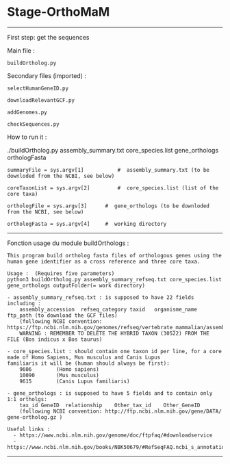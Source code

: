 # Stage-OrthoMaM

_____________________________________________________________________________________________________________________________________________________________
First step: get the sequences

Main file :

	buildOrtholog.py
 
Secondary files (imported) :
  
    selectHumanGeneID.py
    
    downloadRelevantGCF.py
    
    addGenomes.py
    
    checkSequences.py

How to run it :

./buildOrtholog.py assembly_summary.txt core_species.list gene_orthologs orthologFasta

	summaryFile = sys.argv[1]	        #  assembly_summary.txt (to be downloded from the NCBI, see below)
	
	coreTaxonList = sys.argv[2]	      	#  core_species.list (list of the core taxa)
	
	orthologFile = sys.argv[3]		#  gene_orthologs (to be downloded from the NCBI, see below)
	
	orthologFasta = sys.argv[4]	  	#  working directory

_____________________________________________________________________________________________________________________________________________________________
Fonction usage du module buildOrthologs :
    
    This program build ortholog fasta files of orthologous genes using the human gene identifier as a cross reference and three core taxa.
        
    Usage :  (Requires five parameters)
    python3 buildOrtholog.py assembly_summary_refseq.txt core_species.list gene_orthologs outputFolder(= work directory)

    - assembly_summary_refseq.txt : is supposed to have 22 fields including :
        assembly_accession  refseq_category taxid   organisme_name  ftp_path (to download the GCF files)
        (following NCBI convention: https://ftp.ncbi.nlm.nih.gov/genomes/refseq/vertebrate_mammalian/assembly_summary.txt)
        WARNING : REMEMBER TO DELETE THE HYBRID TAXON (30522) FROM THE FILE (Bos indicus x Bos taurus)
        
    - core_species.list : should contain one taxon id per line, for a core made of Homo Sapiens, Mus musculus and Canis Lupus
    familiaris it will be (human should always be first):
        9606        (Homo sapiens)
        10090       (Mus musculus)
        9615        (Canis Lupus familiaris)

    - gene_orthologs : is supposed to have 5 fields and to contain only 1:1 ortholgs:
        tax_id GeneID  relationship    Other_tax_id    Other_GeneID 
        (following NCBI convention: http://ftp.ncbi.nlm.nih.gov/gene/DATA/ gene-ortholog.gz )

    Useful links : 
      - https://www.ncbi.nlm.nih.gov/genome/doc/ftpfaq/#downloadservice
      - https://www.ncbi.nlm.nih.gov/books/NBK50679/#RefSeqFAQ.ncbi_s_annotation_displayed_on

_____________________________________________________________________________________________________________________________________________________________
